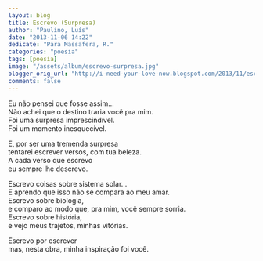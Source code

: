 ```yaml
---
layout: blog
title: Escrevo (Surpresa)
author: "Paulino, Luís"
date: "2013-11-06 14:22"
dedicate: "Para Massafera, R."
categories: "poesia"
tags: [poesia]
image: "/assets/album/escrevo-surpresa.jpg"
blogger_orig_url: "http://i-need-your-love-now.blogspot.com/2013/11/escrevo-surpresa.html"
comments: false
---
```

Eu não pensei que fosse assim...\
Não achei que o destino traria você pra mim.\
Foi uma surpresa imprescindível.\
Foi um momento inesquecível.

E, por ser uma tremenda surpresa\
tentarei escrever versos, com tua beleza.\
A cada verso que escrevo\
eu sempre lhe descrevo.

Escrevo coisas sobre sistema solar...\
E aprendo que isso não se compara ao meu amar.\
Escrevo sobre biologia,\
e comparo ao modo que, pra mim, você sempre sorria.\
Escrevo sobre história,\
e vejo meus trajetos, minhas vitórias.

Escrevo por escrever\
mas, nesta obra, minha inspiração foi você.
